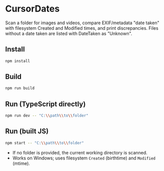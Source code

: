 # CursorDates

Scan a folder for images and videos, compare EXIF/metadata "date taken" with filesystem Created and Modified times, and print discrepancies. Files without a date taken are listed with DateTaken as "Unknown".

## Install

```bash
npm install
```

## Build

```bash
npm run build
```

## Run (TypeScript directly)

```bash
npm run dev -- "C:\\path\\to\\folder"
```

## Run (built JS)

```bash
npm start -- "C:\\path\\to\\folder"
```

- If no folder is provided, the current working directory is scanned.
- Works on Windows; uses filesystem `Created` (birthtime) and `Modified` (mtime).
